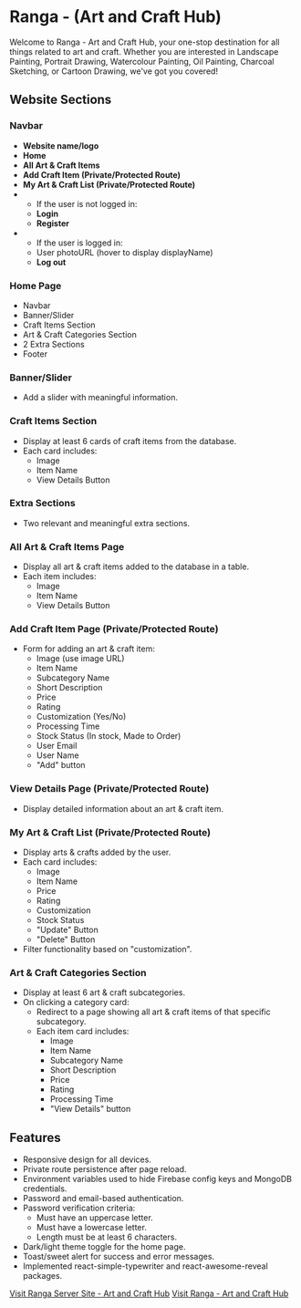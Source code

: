 # Ranga - (Art and Craft Hub)

Welcome to Ranga - Art and Craft Hub, your one-stop destination for all things related to art and craft. Whether you are interested in Landscape Painting, Portrait Drawing, Watercolour Painting, Oil Painting, Charcoal Sketching, or Cartoon Drawing, we've got you covered!

## Website Sections

### Navbar
- **Website name/logo**
- **Home**
- **All Art & Craft Items**
- **Add Craft Item (Private/Protected Route)**
- **My Art & Craft List (Private/Protected Route)**
- - If the user is not logged in:
  - **Login**
  - **Register**
- - If the user is logged in:
  - User photoURL (hover to display displayName)
  - **Log out**

### Home Page
- Navbar
- Banner/Slider
- Craft Items Section
- Art & Craft Categories Section
- 2 Extra Sections
- Footer

### Banner/Slider
- Add a slider with meaningful information.

### Craft Items Section
- Display at least 6 cards of craft items from the database.
- Each card includes:
  - Image
  - Item Name
  - View Details Button

### Extra Sections
- Two relevant and meaningful extra sections.

### All Art & Craft Items Page
- Display all art & craft items added to the database in a table.
- Each item includes:
  - Image
  - Item Name
  - View Details Button

### Add Craft Item Page (Private/Protected Route)
- Form for adding an art & craft item:
  - Image (use image URL)
  - Item Name
  - Subcategory Name
  - Short Description
  - Price
  - Rating
  - Customization (Yes/No)
  - Processing Time
  - Stock Status (In stock, Made to Order)
  - User Email
  - User Name
  - "Add" button

### View Details Page (Private/Protected Route)
- Display detailed information about an art & craft item.

### My Art & Craft List (Private/Protected Route)
- Display arts & crafts added by the user.
- Each card includes:
  - Image
  - Item Name
  - Price
  - Rating
  - Customization
  - Stock Status
  - "Update" Button
  - "Delete" Button
- Filter functionality based on "customization".

### Art & Craft Categories Section
- Display at least 6 art & craft subcategories.
- On clicking a category card:
  - Redirect to a page showing all art & craft items of that specific subcategory.
  - Each item card includes:
    - Image
    - Item Name
    - Subcategory Name
    - Short Description
    - Price
    - Rating
    - Processing Time
    - "View Details" button

## Features
- Responsive design for all devices.
- Private route persistence after page reload.
- Environment variables used to hide Firebase config keys and MongoDB credentials.
- Password and email-based authentication.
- Password verification criteria:
  - Must have an uppercase letter.
  - Must have a lowercase letter.
  - Length must be at least 6 characters.
- Dark/light theme toggle for the home page.
- Toast/sweet alert for success and error messages.
- Implemented react-simple-typewriter and react-awesome-reveal packages.

[Visit Ranga Server Site - Art and Craft Hub](https://github.com/Zioun/Assignment-10-Server)
[Visit Ranga - Art and Craft Hub](https://assignment-10-a2856.web.app/)
